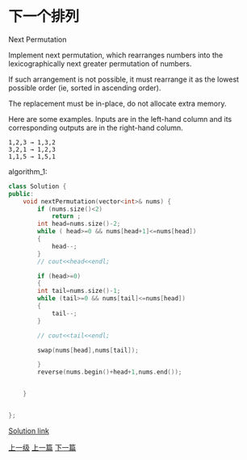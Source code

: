 # 下一个排列
Next Permutation

Implement next permutation, which rearranges numbers into the lexicographically next greater permutation of numbers.

If such arrangement is not possible, it must rearrange it as the lowest possible order (ie, sorted in ascending order).

The replacement must be in-place, do not allocate extra memory.

Here are some examples. Inputs are in the left-hand column and its corresponding outputs are in the right-hand column.
```
1,2,3 → 1,3,2
3,2,1 → 1,2,3
1,1,5 → 1,5,1
```

algorithm_1:
```c++
class Solution {
public:
    void nextPermutation(vector<int>& nums) {
        if (nums.size()<2)
            return ;
        int head=nums.size()-2;
        while ( head>=0 && nums[head+1]<=nums[head])
        {
            head--;
        }
        // cout<<head<<endl;

        if (head>=0)
        {
        int tail=nums.size()-1;
        while (tail>=0 && nums[tail]<=nums[head])
        {
            tail--;
        }

        // cout<<tail<<endl;

        swap(nums[head],nums[tail]);

        }
        reverse(nums.begin()+head+1,nums.end());


    }


};
```

[Solution link](https://leetcode.com/problems/next-permutation/solution/)


[上一级](base.md)
[上一篇](merge_sorted_array.md)
[下一篇](plus_one.md)
